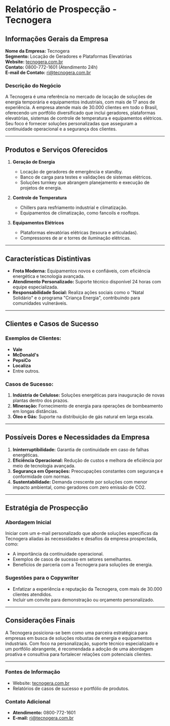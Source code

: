 # Relatório de Prospecção - Tecnogera

## Informações Gerais da Empresa
**Nome da Empresa:** Tecnogera  
**Segmento:** Locação de Geradores e Plataformas Elevatórias  
**Website:** [tecnogera.com.br](http://www.tecnogera.com.br)  
**Contato:** 0800-772-1601 (Atendimento 24h)  
**E-mail de Contato:** [ri@tecnogera.com.br](mailto:ri@tecnogera.com.br)

### Descrição do Negócio
A Tecnogera é uma referência no mercado de locação de soluções de energia temporária e equipamentos industriais, com mais de 17 anos de experiência. A empresa atende mais de 30.000 clientes em todo o Brasil, oferecendo um portfólio diversificado que inclui geradores, plataformas elevatórias, sistemas de controle de temperatura e equipamentos elétricos. Seu foco é fornecer soluções personalizadas que asseguram a continuidade operacional e a segurança dos clientes.

---

## Produtos e Serviços Oferecidos
1. **Geração de Energia**
   - Locação de geradores de emergência e standby.
   - Banco de carga para testes e validações de sistemas elétricos.
   - Soluções turnkey que abrangem planejamento e execução de projetos de energia.

2. **Controle de Temperatura**
   - Chillers para resfriamento industrial e climatização.
   - Equipamentos de climatização, como fancoils e rooftops.

3. **Equipamentos Elétricos**
   - Plataformas elevatórias elétricas (tesoura e articuladas).
   - Compressores de ar e torres de iluminação elétricas.

---

## Características Distintivas
- **Frota Moderna:** Equipamentos novos e confiáveis, com eficiência energética e tecnologia avançada.
- **Atendimento Personalizado:** Suporte técnico disponível 24 horas com equipe especializada.
- **Responsabilidade Social:** Realiza ações sociais como o "Natal Solidário" e o programa "Criança Energia", contribuindo para comunidades vulneráveis.

---

## Clientes e Casos de Sucesso
### Exemplos de Clientes:
- **Vale**
- **McDonald's**
- **PepsiCo**
- **Localiza**
- Entre outros.

### Casos de Sucesso:
1. **Indústria de Celulose:** Soluções energéticas para inauguração de novas plantas dentro dos prazos.
2. **Mineração:** Fornecimento de energia para operações de bombeamento em longas distâncias.
3. **Óleo e Gás:** Suporte na distribuição de gás natural em larga escala.

---

## Possíveis Dores e Necessidades da Empresa
1. **Ininterruptibilidade:** Garantia de continuidade em caso de falhas energéticas.
2. **Eficiência Operacional:** Redução de custos e melhora de eficiência por meio de tecnologia avançada.
3. **Segurança em Operações:** Preocupações constantes com segurança e conformidade com normas.
4. **Sustentabilidade:** Demanda crescente por soluções com menor impacto ambiental, como geradores com zero emissão de CO2.

---

## Estratégia de Prospecção
### Abordagem Inicial
Iniciar com um e-mail personalizado que aborde soluções específicas da Tecnogera aliadas às necessidades e desafios da empresa prospectada, como:
- A importância da continuidade operacional.
- Exemplos de casos de sucesso em setores semelhantes.
- Benefícios de parceria com a Tecnogera para soluções de energia.

### Sugestões para o Copywriter
- Enfatizar a experiência e reputação da Tecnogera, com mais de 30.000 clientes atendidos.
- Incluir um convite para demonstração ou orçamento personalizado.

---

## Considerações Finais
A Tecnogera posiciona-se bem como uma parceira estratégica para empresas em busca de soluções robustas de energia e equipamentos industriais. Com foco na personalização, suporte técnico especializado e um portfólio abrangente, é recomendada a adoção de uma abordagem proativa e consultiva para fortalecer relações com potenciais clientes. 

--- 

### Fontes de Informação
- Website: [tecnogera.com.br](http://www.tecnogera.com.br)
- Relatórios de casos de sucesso e portfólio de produtos.

### Contato Adicional
- **Atendimento:** 0800-772-1601
- **E-mail:** [ri@tecnogera.com.br](mailto:ri@tecnogera.com.br)